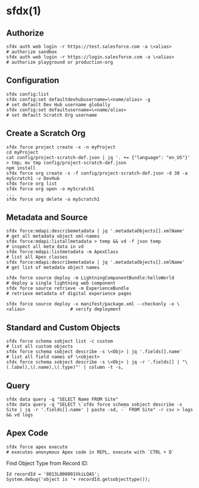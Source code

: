 # sfdx(1)

## Authorize

    sfdx auth web login -r https://test.salesforce.com -a \<alias>                     # authorize sandbox
    sfdx auth web login -r https://login.salesforce.com -a \<alias>                    # authorize playground or production-org

## Configuration

    sfdx config:list
    sfdx config:set defaultdevhubusername=\<name/alias> -g                             # set default Dev Hub username globally
    sfdx config:set defaultusername=\<name/alias>                                      # set default Scratch Org username

## Create a Scratch Org

    sfdx force project create -x -n myProject
    cd myProject
    cat config/project-scratch-def.json | jq '. += {"language": "en_US"}' > tmp; mv tmp config/project-scratch-def.json
    npm install
    sfdx force org create -s -f config/project-scratch-def.json -d 30 -a myScratch1 -v DevHub
    sfdx force org list
    sfdx force org open -o myScratch1
    ...
    sfdx force org delete -o myScratch1

## Metadata and Source

    sfdx force:mdapi:describemetadata | jq '.metadataObjects[].xmlName'                     # get all metadata object xml-names
    sfdx force:mdapi:listallmetadata > temp && vd -f json temp                              # inspect all meta data in vd
    sfdx force:mdapi:listmetadata -m ApexClass                                              # list all Apex classes
    sfdx force:mdapi:describemetadata | jq '.metadataObjects[].xmlName'                     # get list of metadata object names

    sfdx force source deploy -m LightningComponentBundle:helloWorld                         # deploy a single lightning web component
    sfdx force source retrieve -m ExperienceBundle                                          # retrieve metadata of digital experience pages

    sfdx force source deploy -x manifest/package.xml --checkonly -o \<alias>                 # verify deployment

## Standard and Custom Objects

    sfdx force schema sobject list -c custom                                                # list all custom objects
    sfdx force schema sobject describe -s \<Obj> | jq '.fields[].name'                       # list all field names of \<object>
    sfdx force schema sobject describe -s \<Obj> | jq -r '.fields[] | "\(.label),\(.name),\(.type)"' | column -t -s,

## Query

    sfdx data query -q "SELECT Name FROM Site"
    sfdx data query -q "SELECT \`sfdx force schema sobject describe -s Site | jq -r '.fields[].name' | paste -sd, -` FROM Site" -r csv > logs && vd logs

## Apex Code

    sfdx force apex execute                                                                # executes anonymous Apex code in REPL, execute with `CTRL + D`

  Find Object Type from Record ID:

    Id recordId = '8013L000001VkiLQAS';
    System.debug('object is '+ recordId.getsobjecttype());
